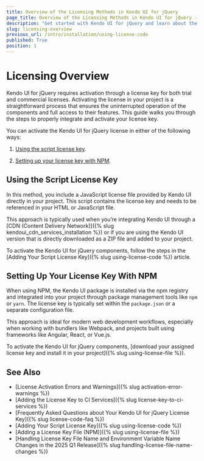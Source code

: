 ```yaml
---
title: Overview of the Licensing Methods in Kendo UI for jQuery
page_title: Overview of the Licensing Methods in Kendo UI for jQuery - Download and Installation
description: "Get started with Kendo UI for jQuery and learn about the licensing methods and how to acquire the library from the NPM distribution channel and register the script license file."
slug: licensing-overview
previous_url: /intro/installation/using-license-code
published: True
position: 1
---
```


# Licensing Overview

Kendo UI for jQuery requires activation through a license key for both trial and commercial licenses. Activating the license in your project is a straightforward process that ensures the uninterrupted operation of the components and full access to their features. This guide walks you through the steps to properly integrate and activate your license key.

You can activate the Kendo UI for jQuery license in either of the following ways:

1. [Using the script license key](#using-the-script-license-key).

2. [Setting up your license key with NPM](#setting-up-your-license-key-with-npm).

## Using the Script License Key

 In this method, you include a JavaScript license file provided by Kendo UI directly in your project. This script contains the license key and needs to be referenced in your HTML or JavaScript file.

 This approach is typically used when you’re integrating Kendo UI through a [CDN (Content Delivery Network)]({% slug kendoui_cdn_services_installation %}) or if you are using the Kendo UI version that is directly downloaded as a ZIP file and added to your project.

 To activate the Kendo UI for jQuery components, follow the steps in the [Adding Your Script License Key]({% slug using-license-code %}) article.

## Setting Up Your License Key With NPM

When using NPM, the Kendo UI package is installed via the npm registry and integrated into your project through package management tools like `npm` or `yarn`. The license key is typically set within the `package.json` or a separate configuration file.

This approach is ideal for modern web development workflows, especially when working with bundlers like Webpack, and projects built using frameworks like Angular, React, or Vue.js.

To activate the Kendo UI for jQuery components, [download your assigned license key and install it in your project]({% slug using-license-file %}).

## See Also

* [License Activation Errors and Warnings]({% slug activation-error-warnings %})
* [Adding the License Key to CI Services]({% slug license-key-to-ci-services %})
* [Frequently Asked Questions about Your Kendo UI for jQuery License Key]({% slug license-code-faq %})
* [Adding Your Script License Key]({% slug using-license-code %})
* [Adding a License Key File (NPM)]({% slug using-license-file %})
* [Handling License Key File Name and Environment Variable Name Changes in the 2025 Q1 Release]({% slug handling-license-file-name-changes %})
